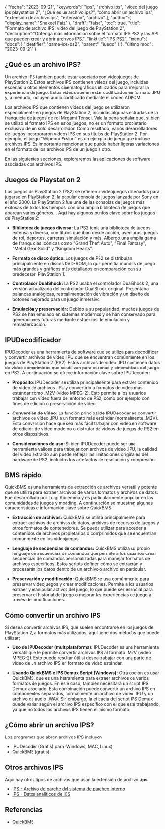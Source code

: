 {
"fecha": "2023-09-21",
   "keywords":[
"ips",
"archivo ips",
"video del juego ips playstation 2",
"¿Qué es un archivo ips?",
"cómo abrir un archivo ips",
"extensión de archivo ips",
"extensión",
"archivo"
],
   "author":{
"display_name":"Shakeel Faiz"
},
"draft": "false",
"toc": true,
"title": "Formato de archivo IPS: vídeo del juego de PlayStation 2",
   "description":"Obtenga más información sobre el formato IPS PS2 y las API que pueden crear y abrir archivos IPS.",
"linktitle":"IPS PS2",
   "menu":{
      "docs":{
         "identifier":"game-ips-ps2",
"parent": "juego"
}
},
"último mod": "2023-09-21"
}

## ¿Qué es un archivo IPS?

Un archivo IPS también puede estar asociado con videojuegos de PlayStation 2. Estos archivos IPS contienen videos del juego, incluidas escenas u otros elementos cinematográficos utilizados para mejorar la experiencia de juego. Estos vídeos suelen estar codificados en formato .IPU y, a menudo, incluyen audio codificado mediante el códec ADPCM.

Los archivos IPS que contienen vídeos del juego se utilizaron especialmente en juegos de PlayStation 2, incluidas algunas entradas de la franquicia de juegos de rol Megami Tensei. Vale la pena señalar que, si bien se utilizó el formato IPS en estos juegos, no es un formato propietario exclusivo de un solo desarrollador. Como resultado, varios desarrolladores de juegos incorporaron vídeos IPS en sus títulos de PlayStation 2. Por ejemplo, el juego "Wipeout Fusion" es un ejemplo de juego que incluye archivos IPS. Es importante mencionar que puede haber ligeras variaciones en el formato de los archivos IPS de un juego a otro.

En las siguientes secciones, exploraremos las aplicaciones de software asociadas con archivos IPS.

## Juegos de Playstation 2

Los juegos de PlayStation 2 (PS2) se refieren a videojuegos diseñados para jugarse en PlayStation 2, la popular consola de juegos lanzada por Sony en el año 2000. La PlayStation 2 fue una de las consolas de juegos más exitosas de todos los tiempos, con una amplia biblioteca de juegos que abarcan varios géneros. . Aquí hay algunos puntos clave sobre los juegos de PlayStation 2:

- **Biblioteca de juegos diversa:** La PS2 tenía una biblioteca de juegos extensa y diversa, con títulos que iban desde acción, aventuras, juegos de rol, deportes, carreras, simulación y más. Albergó una amplia gama de franquicias icónicas como "Grand Theft Auto", "Final Fantasy", "Metal Gear Solid" y "Kingdom Hearts".

- **Formato de disco óptico:** Los juegos de PS2 se distribuían principalmente en discos DVD-ROM, lo que permitía mundos de juego más grandes y gráficos más detallados en comparación con su predecesor, PlayStation 1.

- **Controlador DualShock:** La PS2 usaba el controlador DualShock 2, una versión actualizada del controlador DualShock original. Presentaba palancas analógicas, retroalimentación de vibración y un diseño de botones mejorado para un juego inmersivo.

- **Emulación y preservación:** Debido a su popularidad, muchos juegos de PS2 se han emulado en sistemas modernos y se han conservado para generaciones futuras mediante esfuerzos de emulación y remasterización.

## IPUDecodificador

IPUDecoder es una herramienta de software que se utiliza para decodificar y convertir archivos de vídeo .IPU que se encuentran comúnmente en los juegos de PlayStation 2 (PS2). Estos archivos de vídeo .IPU contienen datos de vídeo comprimidos que se utilizan para escenas y cinemáticas del juego en PS2. A continuación se ofrece información clave sobre IPUDecoder:

- **Propósito:** IPUDecoder se utiliza principalmente para extraer contenido de video de archivos .IPU y convertirlo a formatos de video más estándar como .M2V (vídeo MPEG-2). Esto permite a los usuarios trabajar con vídeo fuera del entorno de PS2, como por ejemplo con fines de edición o preservación de vídeo.

- **Conversión de vídeo:** La función principal de IPUDecoder es convertir archivos de vídeo .IPU a un formato más estándar (normalmente .M2V). Esta conversión hace que sea más fácil trabajar con vídeo en software de edición de vídeo moderno o disfrutar de vídeos de juegos de PS2 en otros dispositivos.

- **Consideraciones de uso:** Si bien IPUDecoder puede ser una herramienta valiosa para trabajar con archivos de video .IPU, la calidad del video extraído aún puede reflejar las limitaciones originales del hardware de PS2, incluidos los artefactos de resolución y compresión.

## BMS rápido

QuickBMS es una herramienta de extracción de archivos versátil y potente que se utiliza para extraer archivos de varios formatos y archivos de datos. Fue desarrollado por Luigi Auriemma y es particularmente popular en las comunidades de juegos y modding. A continuación se muestran algunas características e información clave sobre QuickBMS:

- **Extracción de archivos:** QuickBMS se utiliza principalmente para extraer archivos de archivos de datos, archivos de recursos de juegos y otros formatos de contenedores. Se puede utilizar para acceder a contenidos de archivos propietarios o comprimidos que se encuentran comúnmente en los videojuegos.

- **Lenguaje de secuencias de comandos:** QuickBMS utiliza su propio lenguaje de secuencias de comandos que permite a los usuarios crear secuencias de comandos personalizadas para manejar formatos de archivos específicos. Estos scripts definen cómo se extraerán y procesarán los datos dentro de un archivo o archivo en particular.

- **Preservación y modificación:** QuickBMS se usa comúnmente para preservar videojuegos y crear modificaciones. Permite a los usuarios extraer y manipular activos del juego, lo que puede ser esencial para preservar el historial del juego o mejorar las experiencias de juego a través de modificaciones.

## Cómo convertir un archivo IPS

Si desea convertir archivos IPS, que suelen encontrarse en los juegos de PlayStation 2, a formatos más utilizados, aquí tiene dos métodos que puede utilizar:

- **Uso de IPUDecoder (multiplataforma):** IPUDecoder es una herramienta versátil que le permite convertir archivos IPS al formato .M2V (vídeo MPEG-2). Esto puede resultar útil si desea trabajar con una parte de vídeo de un archivo IPS en formato de vídeo estándar.

- **Usando QuickBMS e IPS Demux Script (Windows):** Otra opción es usar QuickBMS, que es una herramienta para extraer archivos de varios formatos de juegos. En este caso, también necesitará un script IPS Demux asociado. Esta combinación puede convertir un archivo IPS en componentes separados, normalmente un archivo de vídeo .IPU y un archivo de audio [.WAV](/es/audio/wav/). Sin embargo, la eficacia del script IPS Demux puede variar según el archivo IPS específico con el que esté trabajando, ya que no todos los archivos IPS tienen el mismo formato.

## ¿Cómo abrir un archivo IPS?

Los programas que abren archivos IPS incluyen

- IPUDecoder (Gratis) para (Windows, MAC, Linux)
- QuickBMS (gratis)

## Otros archivos IPS

Aquí hay otros tipos de archivos que usan la extensión de archivo **.ips**.

- [IPS - Archivo de parche del sistema de parcheo interno](/es/game/ips/)
- [IPS - Datos analíticos de iOS](/es/misc/ips/)

## Referencias
* [QuickBMS](http://aluigi.altervista.org/quickbms.htm)


